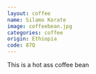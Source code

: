```yaml
---
layout: coffee
name: Silamo Korate
image: coffeebean.jpg
categories: coffee
origin: Ethiopia
code: 87Q
---
```


This is a hot ass coffee bean
